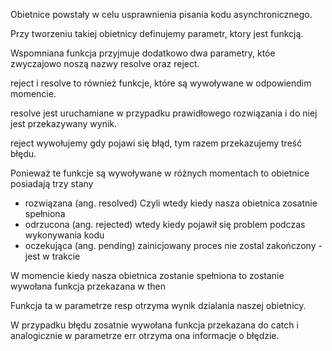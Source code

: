 Obietnice powstały w celu usprawnienia pisania kodu asynchronicznego.

Przy tworzeniu takiej obietnicy definujemy parametr, ktory jest funkcją.

Wspomniana funkcja przyjmuje dodatkowo dwa parametry, któe zwyczajowo noszą nazwy resolve oraz reject.

reject i resolve to również funkcje, które są wywoływane w odpowiendim momencie. 

resolve jest uruchamiane w przypadku prawidłowego rozwiązania i do niej jest przekazywany wynik.

reject wywołujemy gdy pojawi się błąd, tym razem przekazujemy treść błędu.

Ponieważ te funkcje są wywoływane w różnych momentach to obietnice posiadają trzy stany

- rozwiązana (ang. resolved)
Czyli wtedy kiedy nasza obietnica zosatnie spełniona
- odrzucona (ang. rejected)
wtedy kiedy pojawił się problem podczas wykonywania kodu
- oczekująca (ang. pending)
zainicjowany proces nie zostal zakończony - jest w trakcie

W momencie kiedy nasza obietnica zostanie spełniona to zostanie wywołana funkcja przekazana w then

Funkcja ta w parametrze resp otrzyma wynik dzialania naszej obietnicy. 

W przypadku błędu zosatnie wywołana funkcja przekazana do catch i analogicznie w parametrze err otrzyma ona informacje o błędzie. 

